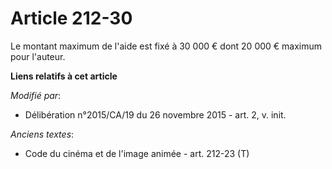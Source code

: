 # Article 212-30

Le montant maximum de l'aide est fixé à 30 000 € dont 20 000 € maximum pour l'auteur.

**Liens relatifs à cet article**

_Modifié par_:

  - Délibération n°2015/CA/19 du 26 novembre 2015 - art. 2, v. init.

_Anciens textes_:

  - Code du cinéma et de l'image animée - art. 212-23 (T)
